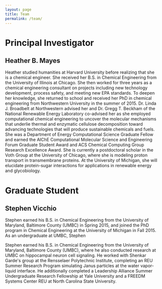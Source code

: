 ```yaml
---
layout: page
title: Team
permalink: /team/
---
```


# Principal Investigator

## Heather B. Mayes

Heather studied humanities at Harvard University before realizing that she is a chemical engineer. She
received her B.S. in Chemical Engineering from the University of Illinois at Chicago. 
She then worked for three years as a chemical engineering consultant on projects 
including new technology development, process safety, and meeting new EPA standards. 
To deepen her knowledge, she returned to school and received her PhD in chemical 
engineering from Northwestern University in the summer of 2015. Dr. Linda J. Broadbelt 
at Northwestern advised her and Dr. Gregg T. Beckham of the National Renewable Energy 
Laboratory co-advised her as she employed computational chemical engineering to uncover 
the molecular mechanisms that underlie thermal and enzymatic cellulose decomposition 
toward advancing technologies that will produce sustainable chemicals and fuels. 
She was a Department of Energy Computational Science Graduate Fellow and earned 
the AIChE Computational Molecular Science and Engineering Forum Graduate Student 
Award and ACS Chemical Computing Group Research Excellence Award. She is currently a 
postdoctoral scholar in the Voth Group at the University of Chicago, where she is 
modeling proton transport in transmembrane proteins. At the University of Michigan, 
she will elucidate protein-sugar interactions for applications in renewable energy and glycobiology.

# Graduate Student

## Stephen Vicchio



Stephen earned his B.S. in Chemical Engineering from the University of Maryland, Baltimore County (UMBC) in 
Spring 2015, and joined the PhD program in Chemical Engineering at the University of Michigan in Fall 2015.
As an undergraduate at UMBC, Stephen 



Stephen earned his B.S. in Chemical Engineering from the University of Maryland, Baltimore County (UMBC), 
where he also conducted research at UMBC on hippocampal neuron cell signaling. He worked with
Shenkar Garde's group at the Rensselaer Polytechnic Institute, completing an REU Summer Research Program 
simulating Janus particles at the water vapor-liquid interface. He additionally 
completed a Leadership Alliance Summer Undergraduate Research Fellowship at 
Yale University and a FREEDM Systems Center REU at North Carolina State University. 

